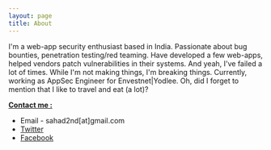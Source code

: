 ```yaml
---
layout: page
title: About
---
```



I'm a web-app security enthusiast based in India. Passionate about bug bounties, penetration testing/red teaming. Have developed a few web-apps, helped vendors patch vulnerabilities in their systems. And yeah, I've failed a lot of times. While I'm not making things, I'm breaking things. Currently, working as AppSec Engineer for Envestnet|Yodlee. Oh, did I forget to mention that I like to travel and eat (a lot)? 


<b><u>Contact me :</u></b>

* Email - sahad2nd[at]gmail.com
* [Twitter](https://twitter.com/sahad_nk/)
* [Facebook](https://facebook.com/sahad.nk.nk/)

